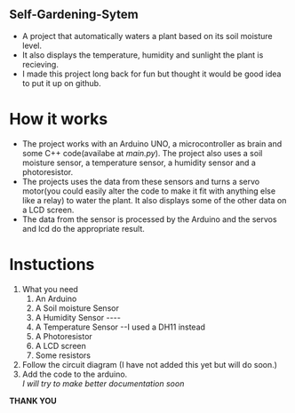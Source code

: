 ## Self-Gardening-Sytem
- A project that automatically waters a plant based on its soil moisture level. 
- It also displays the temperature, humidity and sunlight the plant is recieving.
- I made this project long back for fun but thought it would be good idea to put it up on github.

# How it works
- The project works with an Arduino UNO, a microcontroller as brain and some C++ code(availabe at *main.py*). The project also uses a soil moisture sensor, a temperature sensor, a humidity sensor and a photoresistor. 
- The projects uses the data from these sensors and turns a servo motor(you could easily alter the code to make it fit with anything else like a relay) to water the plant. It also displays some of the other data on a LCD screen.
- The data from the sensor is processed by the Arduino and the servos and lcd do the appropriate result.

# Instuctions
1. What you need
   1. An Arduino  
   2. A Soil moisture Sensor 
   3. A Humidity Sensor  ----
   4. A Temperature Sensor --I used a DH11 instead
   5. A Photoresistor
   6. A LCD screen
   7. Some resistors
2. Follow the circuit diagram (I have not added this yet but will do soon.)
3. Add the code to the arduino.<br>
*I will try to make better documentation soon*

**THANK YOU**

